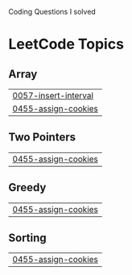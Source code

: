 Coding Questions I solved

<!---LeetCode Topics Start-->
# LeetCode Topics
## Array
|  |
| ------- |
| [0057-insert-interval](https://github.com/KavyaBS123/CodingQuestions/tree/master/0057-insert-interval) |
| [0455-assign-cookies](https://github.com/KavyaBS123/CodingQuestions/tree/master/0455-assign-cookies) |
## Two Pointers
|  |
| ------- |
| [0455-assign-cookies](https://github.com/KavyaBS123/CodingQuestions/tree/master/0455-assign-cookies) |
## Greedy
|  |
| ------- |
| [0455-assign-cookies](https://github.com/KavyaBS123/CodingQuestions/tree/master/0455-assign-cookies) |
## Sorting
|  |
| ------- |
| [0455-assign-cookies](https://github.com/KavyaBS123/CodingQuestions/tree/master/0455-assign-cookies) |
<!---LeetCode Topics End-->